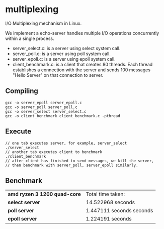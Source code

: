 # multiplexing
I/O Multiplexing mechanism in Linux.

We implement a echo-server handles multiple I/O operations concurrently within a single process.

- server_select.c: is a server using select system call.
- server_poll.c: is a server using poll system call.
- server_epoll.c: is a server using epoll system call.
- client_benchmark.c: is a client that creates 80 threads. Each thread establishes a connection with the server and sends 100 messages "Hello Server" on that connection to server.

## Compiling

    gcc -o server_epoll server_epoll.c
    gcc -o server_poll server_poll.c
    gcc -o server_select server_select.c
    gcc -o client_benchmark client_benchmark.c -pthread

## Execute

    // one tab executes server, for example, server_select
    ./server_select
    // another tab executes client to benchmark
    ./client_benchmark
    // after client has finished to send messages, we kill the server,
    // then benchmark with server_poll, server_epoll similarly.

## Benchmark

<table>
    <tr>
        <td><b>amd ryzen 3 1200 quad-core</b></td>
        <td>Total time taken:</td>
    </tr>
    <tr>
        <td><b>select server</b></td>
        <td>14.522968 seconds</td>
    </tr>
    <tr>
        <td><b>poll server</b></td>
        <td>1.447111 seconds seconds</td>
    </tr>
    <tr>
        <td><b>epoll server</b></td>
        <td>1.224191 seconds</td>
    </tr>
</table>


